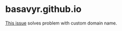 # basavyr.github.io

[This issue](https://github.com/isaacs/github/issues/1213#issuecomment-420721507) solves problem with custom domain name.
